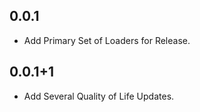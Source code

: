 ## 0.0.1

* Add Primary Set of Loaders for Release.

## 0.0.1+1

* Add Several Quality of Life Updates.



